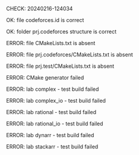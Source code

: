 CHECK: 20240216-124034
OK: file codeforces.id is correct
OK: folder prj.codeforces structure is correct
ERROR: file CMakeLists.txt is absent
ERROR: file prj.codeforces/CMakeLists.txt is absent
ERROR: file prj.test/CMakeLists.txt is absent
ERROR: CMake generator failed
ERROR: lab complex - test build failed
ERROR: lab complex_io - test build failed
ERROR: lab rational - test build failed
ERROR: lab rational_io - test build failed
ERROR: lab dynarr - test build failed
ERROR: lab stackarr - test build failed
